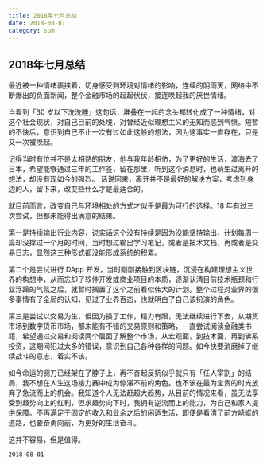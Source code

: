 ```yaml
---
title: 2018年七月总结
date: 2018-08-01
category: sum
---
```


## 2018年七月总结

最近被一种情绪裹挟着，切身感受到环境对情绪的影响，连续的阴雨天，网络中不断爆出的负面新闻，整个金融市场的起起伏伏，接连唤起我的厌世情绪。

当看到「30 岁以下洗洗睡」这句话，堆叠在一起的念头都转化成了一种情绪，对这个社会现状，对自己目前的处境，对曾经近似理想主义的无知而感到气愤。短暂的不快后，意识到自己不止一次有过如此这般的想法，因为这事实一直存在，只是又一次被唤起。



记得当时有位并不是太相熟的朋友，他与我年龄相仿，为了更好的生活，渡海去了日本，希望能够通过三年的工作签，留在那里，听到这个消息时，也萌生过离开的想法，却没有现如今的强烈。 话说回来，离开并不是最好的解决方案，考虑到身边的人，留下来，改变些什么才是最适合的。



就目前而言，改变自己与环境相处的方式才似乎是最为可行的选择。18 年有过三次尝试，但都未能得出满意的结果。

第一是持续输出行业内容，说实话这个没有持续是因为没能坚持输出，计划每周一篇却没撑过一个月的时间，当时想过输出学习笔记，或者是技术文档，再或者是交易日志，显然这三种形式都没能形成系统的积累。



第二个是尝试进行 DApp 开发，当时刚刚接触到区块链，沉浸在构建理想主义世界的构想中，从而忘却了软件开发或商业项目的本质，逐渐认清目前技术瓶颈和行业浮躁的气氛之后，就暂时搁置了这个之前看似伟大的计划。整个过程对业界的很多事情有了全局的认知，见过了业界百态，也就明白了自己该扮演的角色。



第三是尝试以交易为生，但因为换了工作，精力有限，无法继续进行下去，从期货市场到数字货币市场，都未能有不错的交易原则和策略，一直尝试阅读金融类书籍，希望通过交易和阅读两个层面了解整个市场，从宏观面，到技术面，再到佛系投资，这期间犯过太多的错误，意识到自己各种各样的问题。如今快要消磨掉了继续战斗的意志，着实不该。



如今命运的铡刀已经架在了脖子上，再不奋起反抗似乎就只有「任人宰割」的结局，我不想在人生这场接力赛中成为停滞不前的角色。也不该在最为宝贵的时光放弃了急流而上的机会。我知道个人无法赶超大趋势，从目前的情况来看，虽无法享受到趋势向上的红利，但求趋势向下时，我拥有逆流而上的能力，为自己和家人提供保障。不再满足于固定的收入和业余之后的闲适生活，即便是看清了前方崎岖的道路，也要奋勇向前，为更好的生活奋斗。



这并不容易，但是值得。



`2018-08-01`











